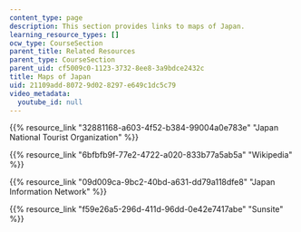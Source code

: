 ```yaml
---
content_type: page
description: This section provides links to maps of Japan.
learning_resource_types: []
ocw_type: CourseSection
parent_title: Related Resources
parent_type: CourseSection
parent_uid: cf5009c0-1123-3732-8ee8-3a9bdce2432c
title: Maps of Japan
uid: 21109add-8072-9d02-8297-e649c1dc5c79
video_metadata:
  youtube_id: null
---
```


{{% resource_link "32881168-a603-4f52-b384-99004a0e783e" "Japan National Tourist Organization" %}}

{{% resource_link "6bfbfb9f-77e2-4722-a020-833b77a5ab5a" "Wikipedia" %}}

{{% resource_link "09d009ca-9bc2-40bd-a631-dd79a118dfe8" "Japan Information Network" %}}

{{% resource_link "f59e26a5-296d-411d-96dd-0e42e7417abe" "Sunsite" %}}